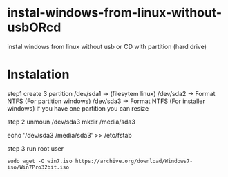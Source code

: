# instal-windows-from-linux-without-usbORcd
instal windows from linux without usb or CD with partition (hard drive)

# Instalation
step1
create 3 partition
/dev/sda1 -> (filesytem linux)
/dev/sda2 -> Format NTFS (For partition windows)
/dev/sda3 -> Format NTFS (For installer windows)
if you have one partition you can resize

step 2
unmoun /dev/sda3
mkdir /media/sda3

echo '/dev/sda3 /media/sda3' >> /etc/fstab

step 3
run root user
```console
sudo wget -O win7.iso https://archive.org/download/Windows7-iso/Win7Pro32bit.iso
```
